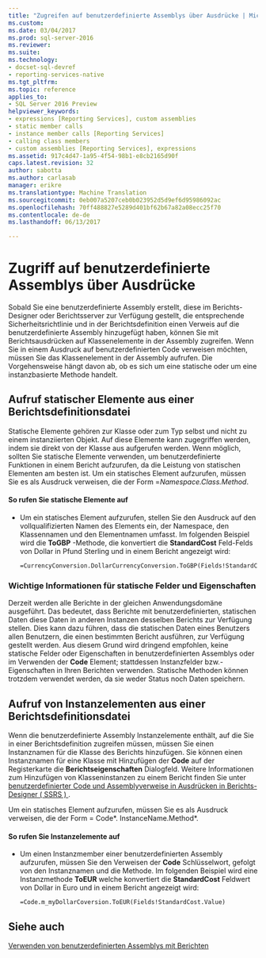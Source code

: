 ```yaml
---
title: "Zugreifen auf benutzerdefinierte Assemblys über Ausdrücke | Microsoft Docs"
ms.custom: 
ms.date: 03/04/2017
ms.prod: sql-server-2016
ms.reviewer: 
ms.suite: 
ms.technology:
- docset-sql-devref
- reporting-services-native
ms.tgt_pltfrm: 
ms.topic: reference
applies_to:
- SQL Server 2016 Preview
helpviewer_keywords:
- expressions [Reporting Services], custom assemblies
- static member calls
- instance member calls [Reporting Services]
- calling class members
- custom assemblies [Reporting Services], expressions
ms.assetid: 917c4d47-1a95-4f54-98b1-e8cb2165d90f
caps.latest.revision: 32
author: sabotta
ms.author: carlasab
manager: erikre
ms.translationtype: Machine Translation
ms.sourcegitcommit: 0eb007a5207ceb0b023952d5d9ef6d95986092ac
ms.openlocfilehash: 70ff488827e5289d401bf62b67a82a08ecc25f70
ms.contentlocale: de-de
ms.lasthandoff: 06/13/2017

---
```

# <a name="accessing-custom-assemblies-through-expressions"></a>Zugriff auf benutzerdefinierte Assemblys über Ausdrücke
  Sobald Sie eine benutzerdefinierte Assembly erstellt, diese im Berichts-Designer oder Berichtsserver zur Verfügung gestellt, die entsprechende Sicherheitsrichtlinie und in der Berichtsdefinition einen Verweis auf die benutzerdefinierte Assembly hinzugefügt haben, können Sie mit Berichtsausdrücken auf Klassenelemente in der Assembly zugreifen. Wenn Sie in einem Ausdruck auf benutzerdefinierten Code verweisen möchten, müssen Sie das Klassenelement in der Assembly aufrufen. Die Vorgehensweise hängt davon ab, ob es sich um eine statische oder um eine instanzbasierte Methode handelt.  
  
## <a name="calling-static-members-from-a-report-definition-file"></a>Aufruf statischer Elemente aus einer Berichtsdefinitionsdatei  
 Statische Elemente gehören zur Klasse oder zum Typ selbst und nicht zu einem instanziierten Objekt. Auf diese Elemente kann zugegriffen werden, indem sie direkt von der Klasse aus aufgerufen werden. Wenn möglich, sollten Sie statische Elemente verwenden, um benutzerdefinierte Funktionen in einem Bericht aufzurufen, da die Leistung von statischen Elementen am besten ist. Um ein statisches Element aufzurufen, müssen Sie es als Ausdruck verweisen, die der Form =*Namespace.Class.Method*.  
  
#### <a name="to-call-static-members"></a>So rufen Sie statische Elemente auf  
  
-   Um ein statisches Element aufzurufen, stellen Sie den Ausdruck auf den vollqualifizierten Namen des Elements ein, der Namespace, den Klassennamen und den Elementnamen umfasst. Im folgenden Beispiel wird die **ToGBP** -Methode, die konvertiert die **StandardCost** Feld-Felds von Dollar in Pfund Sterling und in einem Bericht angezeigt wird:  
  
    ```  
    =CurrencyConversion.DollarCurrencyConversion.ToGBP(Fields!StandardCost.Value)  
    ```  
  
### <a name="important-information-regarding-static-fields-and-properties"></a>Wichtige Informationen für statische Felder und Eigenschaften  
 Derzeit werden alle Berichte in der gleichen Anwendungsdomäne ausgeführt. Das bedeutet, dass Berichte mit benutzerdefinierten, statischen Daten diese Daten in anderen Instanzen desselben Berichts zur Verfügung stellen. Dies kann dazu führen, dass die statischen Daten eines Benutzers allen Benutzern, die einen bestimmten Bericht ausführen, zur Verfügung gestellt werden. Aus diesem Grund wird dringend empfohlen, keine statische Felder oder Eigenschaften in benutzerdefinierten Assemblys oder im Verwenden der **Code** Element; stattdessen Instanzfelder bzw.-Eigenschaften in Ihren Berichten verwenden. Statische Methoden können trotzdem verwendet werden, da sie weder Status noch Daten speichern.  
  
## <a name="calling-instance-members-from-a-report-definition-file"></a>Aufruf von Instanzelementen aus einer Berichtsdefinitionsdatei  
 Wenn die benutzerdefinierte Assembly Instanzelemente enthält, auf die Sie in einer Berichtsdefinition zugreifen müssen, müssen Sie einen Instanznamen für die Klasse des Berichts hinzufügen. Sie können einen Instanznamen für eine Klasse mit Hinzufügen der **Code** auf der Registerkarte die **Berichtseigenschaften** Dialogfeld. Weitere Informationen zum Hinzufügen von Klasseninstanzen zu einem Bericht finden Sie unter [benutzerdefinierter Code und Assemblyverweise in Ausdrücken in Berichts-Designer &#40; SSRS &#41; ](../../reporting-services/report-design/custom-code-and-assembly-references-in-expressions-in-report-designer-ssrs.md).  
  
 Um ein statisches Element aufzurufen, müssen Sie es als Ausdruck verweisen, die der Form = Code*. InstanceName.Method*.  
  
#### <a name="to-call-instance-members"></a>So rufen Sie Instanzelemente auf  
  
-   Um einen Instanzmember einer benutzerdefinierten Assembly aufzurufen, müssen Sie den Verweisen der **Code** Schlüsselwort, gefolgt von den Instanznamen und die Methode. Im folgenden Beispiel wird eine Instanzmethode **ToEUR** welche konvertiert die **StandardCost** Feldwert von Dollar in Euro und in einem Bericht angezeigt wird:  
  
    ```  
    =Code.m_myDollarCoversion.ToEUR(Fields!StandardCost.Value)  
    ```  
  
## <a name="see-also"></a>Siehe auch  
 [Verwenden von benutzerdefinierten Assemblys mit Berichten](../../reporting-services/custom-assemblies/using-custom-assemblies-with-reports.md)  
  
  
